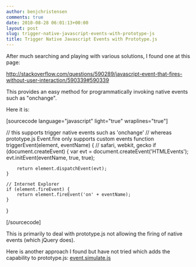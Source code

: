 ```yaml
---
author: benjchristensen
comments: true
date: 2010-08-28 06:01:13+00:00
layout: post
slug: trigger-native-javascript-events-with-prototype-js
title: Trigger Native Javascript Events with Prototype.js
---
```


After much searching and playing with various solutions, I found one at this page:

http://stackoverflow.com/questions/590289/javascript-event-that-fires-without-user-interaction/590339#590339

This provides an easy method for programmatically invoking native events such as "onchange".

Here it is:

[sourcecode language="javascript" light="true" wraplines="true"]

// this supports trigger native events such as 'onchange' 
// whereas prototype.js Event.fire only supports custom events
function triggerEvent(element, eventName) {
    // safari, webkit, gecko
    if (document.createEvent)
    {
    var evt = document.createEvent('HTMLEvents');
    evt.initEvent(eventName, true, true);</code>

        return element.dispatchEvent(evt);
    }

    // Internet Explorer
    if (element.fireEvent) {
        return element.fireEvent('on' + eventName);
    }
}

[/sourcecode]


This is primarily to deal with prototype.js not allowing the firing of native events (which jQuery does).

Here is another approach I found but have not tried which adds the capability to prototype.js: [event.simulate.js](http://github.com/kangax/protolicious/blob/5b56fdafcd7d7662c9d648534225039b2e78e371/event.simulate.js)
